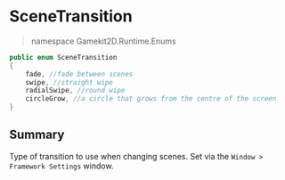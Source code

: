 # SceneTransition
> namespace Gamekit2D.Runtime.Enums

```csharp
public enum SceneTransition
{
    fade, //fade between scenes
    swipe, //straight wipe
    radialSwipe, //round wipe
    circleGrow, //a circle that grows from the centre of the screen
}
```

## Summary
Type of transition to use when changing scenes. Set via the `Window > Framework Settings` window.